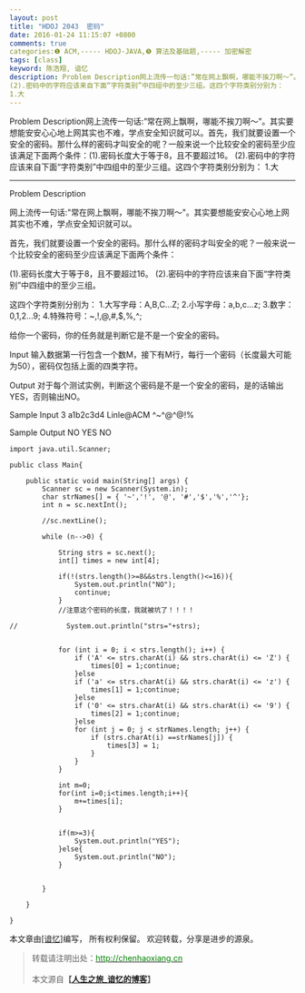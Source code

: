 ```yaml
---
layout: post
title: "HDOJ 2043  密码"
date: 2016-01-24 11:15:07 +0800
comments: true
categories:❶ ACM,----- HDOJ-JAVA,❺ 算法及基础题,----- 加密解密
tags: [class]
keyword: 陈浩翔, 谙忆
description: Problem Description网上流传一句话:”常在网上飘啊，哪能不挨刀啊～”。其实要想能安安心心地上网其实也不难，学点安全知识就可以。首先，我们就要设置一个安全的密码。那什么样的密码才叫安全的呢？一般来说一个比较安全的密码至少应该满足下面两个条件：(1).密码长度大于等于8，且不要超过16。 
(2).密码中的字符应该来自下面“字符类别”中四组中的至少三组。这四个字符类别分别为： 
1.大 
---
```



Problem Description网上流传一句话:”常在网上飘啊，哪能不挨刀啊～”。其实要想能安安心心地上网其实也不难，学点安全知识就可以。首先，我们就要设置一个安全的密码。那什么样的密码才叫安全的呢？一般来说一个比较安全的密码至少应该满足下面两个条件：(1).密码长度大于等于8，且不要超过16。 
(2).密码中的字符应该来自下面“字符类别”中四组中的至少三组。这四个字符类别分别为： 
1.大
<!-- more -->
----------

Problem Description

网上流传一句话:"常在网上飘啊，哪能不挨刀啊～"。其实要想能安安心心地上网其实也不难，学点安全知识就可以。

首先，我们就要设置一个安全的密码。那什么样的密码才叫安全的呢？一般来说一个比较安全的密码至少应该满足下面两个条件：

(1).密码长度大于等于8，且不要超过16。
(2).密码中的字符应该来自下面“字符类别”中四组中的至少三组。

这四个字符类别分别为：
1.大写字母：A,B,C...Z;
2.小写字母：a,b,c...z;
3.数字：0,1,2...9;
4.特殊符号：~,!,@,#,$,%,^;

给你一个密码，你的任务就是判断它是不是一个安全的密码。

 

Input
输入数据第一行包含一个数M，接下有M行，每行一个密码（长度最大可能为50），密码仅包括上面的四类字符。
 

Output
对于每个测试实例，判断这个密码是不是一个安全的密码，是的话输出YES，否则输出NO。
 

Sample Input
3
a1b2c3d4
Linle@ACM
^~^@^@!%
 

Sample Output
NO
YES
NO


```
import java.util.Scanner;

public class Main{

    public static void main(String[] args) {
        Scanner sc = new Scanner(System.in);
        char strNames[] = { '~','!', '@', '#','$','%','^'};
        int n = sc.nextInt();
        
        //sc.nextLine();
        
        while (n-->0) {
            
            String strs = sc.next();
            int[] times = new int[4];
            
            if(!(strs.length()>=8&&strs.length()<=16)){
                System.out.println("NO");
                continue;
            }
            //注意这个密码的长度，我就被坑了！！！！
            
//            System.out.println("strs="+strs);
            
            
            for (int i = 0; i < strs.length(); i++) {
                if ('A' <= strs.charAt(i) && strs.charAt(i) <= 'Z') {
                    times[0] = 1;continue;
                }else
                if ('a' <= strs.charAt(i) && strs.charAt(i) <= 'z') {
                    times[1] = 1;continue;
                }else
                if ('0' <= strs.charAt(i) && strs.charAt(i) <= '9') {
                    times[2] = 1;continue;
                }else
                for (int j = 0; j < strNames.length; j++) {
                    if (strs.charAt(i) ==strNames[j]) {
                        times[3] = 1;
                    }
                }
            }
            
            int m=0;
            for(int i=0;i<times.length;i++){
                m+=times[i];
            }
            
            
            if(m>=3){
                System.out.println("YES");
            }else{
                System.out.println("NO");
            }
            
            
        }

    }

}

```

本文章由<a href="http://chenhaoxiang.cn/">[谙忆]</a>编写， 所有权利保留。 
欢迎转载，分享是进步的源泉。
<blockquote cite='陈浩翔'>
<p background-color='#D3D3D3'>转载请注明出处：<a href='http://chenhaoxiang.cn'><font color="green">http://chenhaoxiang.cn</font></a><br><br>
本文源自<strong>【<a href='http://chenhaoxiang.cn' target='_blank'>人生之旅_谙忆的博客</a>】</strong></p>
</blockquote>
